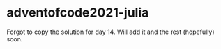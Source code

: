 # adventofcode2021-julia

Forgot to copy the solution for day 14. Will add it and the rest (hopefully) soon.
